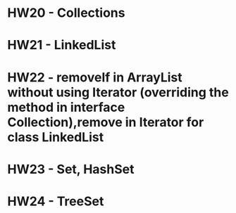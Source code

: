 # HW20 - Collections

# HW21 - LinkedList

# HW22 - removeIf in ArrayList without using Iterator (overriding the method in interface Collection),remove in Iterator for class LinkedList

# HW23 - Set, HashSet

# HW24 - TreeSet